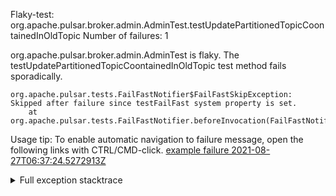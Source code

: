         
Flaky-test: org.apache.pulsar.broker.admin.AdminTest.testUpdatePartitionedTopicCoontainedInOldTopic
Number of failures: 1

org.apache.pulsar.broker.admin.AdminTest is flaky. The testUpdatePartitionedTopicCoontainedInOldTopic test method fails sporadically.

```
org.apache.pulsar.tests.FailFastNotifier$FailFastSkipException: Skipped after failure since testFailFast system property is set.
	at org.apache.pulsar.tests.FailFastNotifier.beforeInvocation(FailFastNotifier.java:88)

```

Usage tip: To enable automatic navigation to failure message, open the following links with CTRL/CMD-click.
[example failure 2021-08-27T06:37:24.5272913Z](https://github.com/apache/pulsar/runs/3440411059?check_suite_focus=true#step:9:549)


<details>
<summary>Full exception stacktrace</summary>
<code><pre>
org.apache.pulsar.tests.FailFastNotifier$FailFastSkipException: Skipped after failure since testFailFast system property is set.
	at org.apache.pulsar.tests.FailFastNotifier.beforeInvocation(FailFastNotifier.java:88)

</pre></code>
</details>

